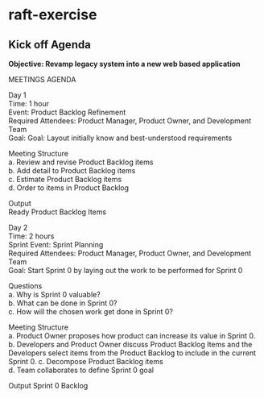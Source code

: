 # raft-exercise
## Kick off Agenda

**Objective: Revamp legacy system into a new web based application**

MEETINGS AGENDA

Day 1  
Time: 1 hour   
Event: Product Backlog Refinement  
Required Attendees: Product Manager, Product Owner, and Development Team  
Goal: Goal: Layout initially know and best-understood requirements  

Meeting Structure   
a. Review and revise Product Backlog items    
b. Add detail to Product Backlog items  
c. Estimate Product Backlog items  
d. Order to items in Product Backlog    

Output  
Ready Product Backlog Items  

Day 2  
Time: 2 hours  
Sprint Event: Sprint Planning    
Required Attendees: Product Manager, Product Owner, and Development Team  
Goal: Start Sprint 0 by laying out the work to be performed for Sprint 0  

Questions  
a. Why is Sprint 0 valuable?  
b. What can be done in Sprint 0?  
c. How will the chosen work get done in Sprint 0?  

Meeting Structure   
a. Product Owner proposes how product can increase its value in Sprint 0.  
b. Developers and Product Owner discuss Product Backlog Items and the Developers select items from the Product Backlog to include in the current Sprint 0.
c. Decompose Product Backlog items    
d. Team collaborates to define Sprint 0 goal  

Output
Sprint 0 Backlog

